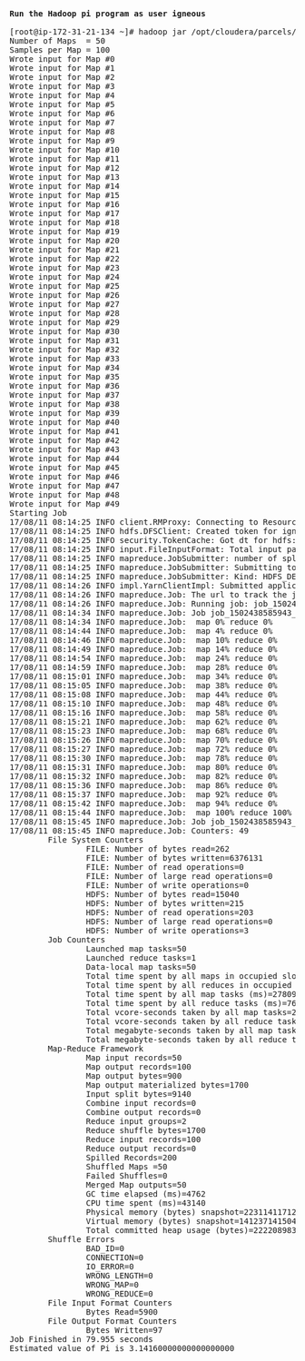 <pre>

<b>Run the Hadoop pi program as user igneous</b>

[root@ip-172-31-21-134 ~]# hadoop jar /opt/cloudera/parcels/CDH/lib/hadoop-mapreduce/hadoop-mapreduce-examples.jar pi 50 100
Number of Maps  = 50
Samples per Map = 100
Wrote input for Map #0
Wrote input for Map #1
Wrote input for Map #2
Wrote input for Map #3
Wrote input for Map #4
Wrote input for Map #5
Wrote input for Map #6
Wrote input for Map #7
Wrote input for Map #8
Wrote input for Map #9
Wrote input for Map #10
Wrote input for Map #11
Wrote input for Map #12
Wrote input for Map #13
Wrote input for Map #14
Wrote input for Map #15
Wrote input for Map #16
Wrote input for Map #17
Wrote input for Map #18
Wrote input for Map #19
Wrote input for Map #20
Wrote input for Map #21
Wrote input for Map #22
Wrote input for Map #23
Wrote input for Map #24
Wrote input for Map #25
Wrote input for Map #26
Wrote input for Map #27
Wrote input for Map #28
Wrote input for Map #29
Wrote input for Map #30
Wrote input for Map #31
Wrote input for Map #32
Wrote input for Map #33
Wrote input for Map #34
Wrote input for Map #35
Wrote input for Map #36
Wrote input for Map #37
Wrote input for Map #38
Wrote input for Map #39
Wrote input for Map #40
Wrote input for Map #41
Wrote input for Map #42
Wrote input for Map #43
Wrote input for Map #44
Wrote input for Map #45
Wrote input for Map #46
Wrote input for Map #47
Wrote input for Map #48
Wrote input for Map #49
Starting Job
17/08/11 08:14:25 INFO client.RMProxy: Connecting to ResourceManager at ip-172-31-21-134.eu-west-1.compute.internal/172.31.21.134:8032
17/08/11 08:14:25 INFO hdfs.DFSClient: Created token for igneous: HDFS_DELEGATION_TOKEN owner=igneous@AINOWY.PA, renewer=yarn, realUser=, issueDate=1502439265587, maxDate=1503044065587, sequenceNumber=2, masterKeyId=2 on 172.31.21.134:8020
17/08/11 08:14:25 INFO security.TokenCache: Got dt for hdfs://ip-172-31-21-134.eu-west-1.compute.internal:8020; Kind: HDFS_DELEGATION_TOKEN, Service: 172.31.21.134:8020, Ident: (token for igneous: HDFS_DELEGATION_TOKEN owner=igneous@AINOWY.PA, renewer=yarn, realUser=, issueDate=1502439265587, maxDate=1503044065587, sequenceNumber=2, masterKeyId=2)
17/08/11 08:14:25 INFO input.FileInputFormat: Total input paths to process : 50
17/08/11 08:14:25 INFO mapreduce.JobSubmitter: number of splits:50
17/08/11 08:14:25 INFO mapreduce.JobSubmitter: Submitting tokens for job: job_1502438585943_0002
17/08/11 08:14:25 INFO mapreduce.JobSubmitter: Kind: HDFS_DELEGATION_TOKEN, Service: 172.31.21.134:8020, Ident: (token for igneous: HDFS_DELEGATION_TOKEN owner=igneous@AINOWY.PA, renewer=yarn, realUser=, issueDate=1502439265587, maxDate=1503044065587, sequenceNumber=2, masterKeyId=2)
17/08/11 08:14:26 INFO impl.YarnClientImpl: Submitted application application_1502438585943_0002
17/08/11 08:14:26 INFO mapreduce.Job: The url to track the job: http://ip-172-31-21-134.eu-west-1.compute.internal:8088/proxy/application_1502438585943_0002/
17/08/11 08:14:26 INFO mapreduce.Job: Running job: job_1502438585943_0002
17/08/11 08:14:34 INFO mapreduce.Job: Job job_1502438585943_0002 running in uber mode : false
17/08/11 08:14:34 INFO mapreduce.Job:  map 0% reduce 0%
17/08/11 08:14:44 INFO mapreduce.Job:  map 4% reduce 0%
17/08/11 08:14:46 INFO mapreduce.Job:  map 10% reduce 0%
17/08/11 08:14:49 INFO mapreduce.Job:  map 14% reduce 0%
17/08/11 08:14:54 INFO mapreduce.Job:  map 24% reduce 0%
17/08/11 08:14:59 INFO mapreduce.Job:  map 28% reduce 0%
17/08/11 08:15:01 INFO mapreduce.Job:  map 34% reduce 0%
17/08/11 08:15:05 INFO mapreduce.Job:  map 38% reduce 0%
17/08/11 08:15:08 INFO mapreduce.Job:  map 44% reduce 0%
17/08/11 08:15:10 INFO mapreduce.Job:  map 48% reduce 0%
17/08/11 08:15:16 INFO mapreduce.Job:  map 58% reduce 0%
17/08/11 08:15:21 INFO mapreduce.Job:  map 62% reduce 0%
17/08/11 08:15:23 INFO mapreduce.Job:  map 68% reduce 0%
17/08/11 08:15:26 INFO mapreduce.Job:  map 70% reduce 0%
17/08/11 08:15:27 INFO mapreduce.Job:  map 72% reduce 0%
17/08/11 08:15:30 INFO mapreduce.Job:  map 78% reduce 0%
17/08/11 08:15:31 INFO mapreduce.Job:  map 80% reduce 0%
17/08/11 08:15:32 INFO mapreduce.Job:  map 82% reduce 0%
17/08/11 08:15:36 INFO mapreduce.Job:  map 86% reduce 0%
17/08/11 08:15:37 INFO mapreduce.Job:  map 92% reduce 0%
17/08/11 08:15:42 INFO mapreduce.Job:  map 94% reduce 0%
17/08/11 08:15:44 INFO mapreduce.Job:  map 100% reduce 100%
17/08/11 08:15:45 INFO mapreduce.Job: Job job_1502438585943_0002 completed successfully
17/08/11 08:15:45 INFO mapreduce.Job: Counters: 49
        File System Counters
                FILE: Number of bytes read=262
                FILE: Number of bytes written=6376131
                FILE: Number of read operations=0
                FILE: Number of large read operations=0
                FILE: Number of write operations=0
                HDFS: Number of bytes read=15040
                HDFS: Number of bytes written=215
                HDFS: Number of read operations=203
                HDFS: Number of large read operations=0
                HDFS: Number of write operations=3
        Job Counters
                Launched map tasks=50
                Launched reduce tasks=1
                Data-local map tasks=50
                Total time spent by all maps in occupied slots (ms)=278091
                Total time spent by all reduces in occupied slots (ms)=7689
                Total time spent by all map tasks (ms)=278091
                Total time spent by all reduce tasks (ms)=7689
                Total vcore-seconds taken by all map tasks=278091
                Total vcore-seconds taken by all reduce tasks=7689
                Total megabyte-seconds taken by all map tasks=284765184
                Total megabyte-seconds taken by all reduce tasks=7873536
        Map-Reduce Framework
                Map input records=50
                Map output records=100
                Map output bytes=900
                Map output materialized bytes=1700
                Input split bytes=9140
                Combine input records=0
                Combine output records=0
                Reduce input groups=2
                Reduce shuffle bytes=1700
                Reduce input records=100
                Reduce output records=0
                Spilled Records=200
                Shuffled Maps =50
                Failed Shuffles=0
                Merged Map outputs=50
                GC time elapsed (ms)=4762
                CPU time spent (ms)=43140
                Physical memory (bytes) snapshot=22311411712
                Virtual memory (bytes) snapshot=141237141504
                Total committed heap usage (bytes)=22220898304
        Shuffle Errors
                BAD_ID=0
                CONNECTION=0
                IO_ERROR=0
                WRONG_LENGTH=0
                WRONG_MAP=0
                WRONG_REDUCE=0
        File Input Format Counters
                Bytes Read=5900
        File Output Format Counters
                Bytes Written=97
Job Finished in 79.955 seconds
Estimated value of Pi is 3.14160000000000000000




</pre>
